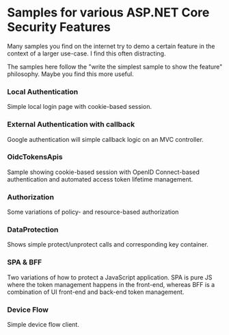 # Samples for various ASP.NET Core Security Features

Many samples you find on the internet try to demo a certain feature in the context of a larger use-case.
I find this often distracting.

The samples here follow the "write the simplest sample to show the feature" philosophy. Maybe you find this more useful.

### Local Authentication
Simple local login page with cookie-based session.

### External Authentication with callback
Google authentication will simple callback logic on an MVC controller.

### OidcTokensApis
Sample showing cookie-based session with OpenID Connect-based authentication and automated access token lifetime management.

### Authorization
Some variations of policy- and resource-based authorization

### DataProtection
Shows simple protect/unprotect calls and corresponding key container.

### SPA & BFF
Two variations of how to protect a JavaScript application. SPA is pure JS where the token management happens in the front-end,
whereas BFF is a combination of UI front-end and back-end token management.

### Device Flow
Simple device flow client.
